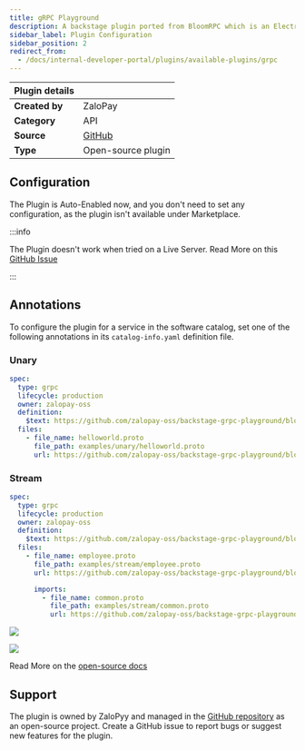 ```yaml
---
title: gRPC Playground
description: A backstage plugin ported from BloomRPC which is an Electron application
sidebar_label: Plugin Configuration
sidebar_position: 2
redirect_from:
  - /docs/internal-developer-portal/plugins/available-plugins/grpc
---
```


| Plugin details |                                                                                |
| -------------- | ------------------------------------------------------------------------------ |
| **Created by** | ZaloPay                                                      |
| **Category**   | API                                                                        |
| **Source**     | [GitHub](https://github.com/zalopay-oss/backstage-grpc-playground) |
| **Type**       | Open-source plugin                                                             |


## Configuration

The Plugin is Auto-Enabled now, and you don't need to set any configuration, as the plugin isn't available under Marketplace. 

:::info

The Plugin doesn't work when tried on a Live Server. Read More on this [GitHub Issue](https://github.com/zalopay-oss/backstage-grpc-playground/issues/11)

:::

## Annotations

To configure the plugin for a service in the software catalog, set one of the following annotations in its `catalog-info.yaml` definition file.

### Unary

```YAML
spec:
  type: grpc
  lifecycle: production
  owner: zalopay-oss
  definition:
    $text: https://github.com/zalopay-oss/backstage-grpc-playground/blob/main/examples/unary/helloworld.proto
  files:
    - file_name: helloworld.proto
      file_path: examples/unary/helloworld.proto
      url: https://github.com/zalopay-oss/backstage-grpc-playground/blob/main/examples/unary/helloworld.proto
```

### Stream 

```YAML
spec:
  type: grpc
  lifecycle: production
  owner: zalopay-oss
  definition:
    $text: https://github.com/zalopay-oss/backstage-grpc-playground/blob/main/examples/stream/employee.proto
  files:
    - file_name: employee.proto
      file_path: examples/stream/employee.proto
      url: https://github.com/zalopay-oss/backstage-grpc-playground/blob/main/examples/stream/employee.proto

      imports:
        - file_name: common.proto
          file_path: examples/stream/common.proto
          url: https://github.com/zalopay-oss/backstage-grpc-playground/blob/main/examples/stream/common.proto
```

![](./static/call_stream.gif)

![](./static/missing_import_1.gif)

Read More on the [open-source docs](https://github.com/zalopay-oss/backstage-grpc-playground?tab=readme-ov-file#yaml-file-definition) 

## Support

The plugin is owned by ZaloPyy and managed in the [GitHub repository](https://github.com/zalopay-oss/backstage-grpc-playground) as an open-source project. Create a GitHub issue to report bugs or suggest new features for the plugin.
